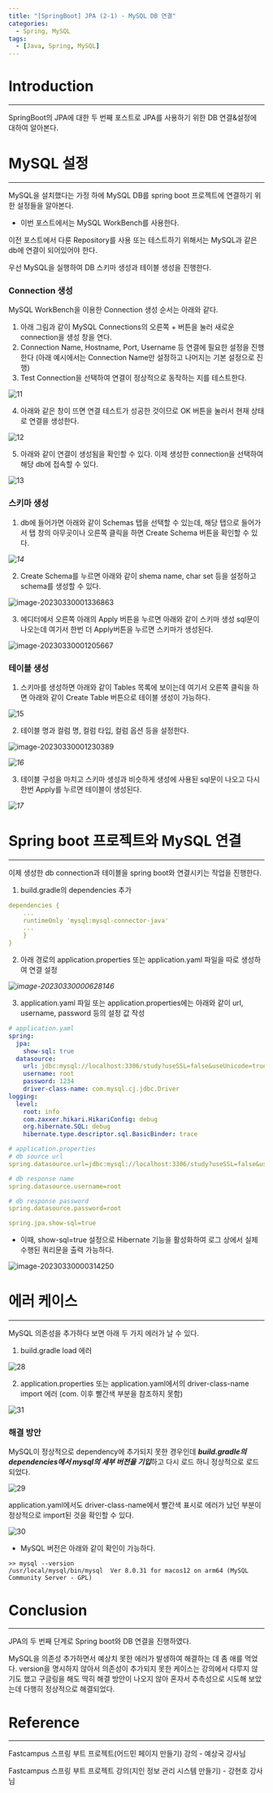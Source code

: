 ```yaml
---
title: "[SpringBoot] JPA (2-1) - MySQL DB 연결"
categories:
  - Spring, MySQL
tags:
  - [Java, Spring, MySQL]
---
```




# Introduction

---

SpringBoot의 JPA에 대한 두 번째 포스트로 JPA를 사용하기 위한 DB 연결&설정에 대하여 알아본다.



# MySQL 설정

---

MySQL을 설치했다는 가정 하에 MySQL DB를 spring boot 프로젝트에 연결하기 위한 설정들을 알아본다.

- 이번 포스트에서는 MySQL WorkBench를 사용한다.

이전 포스트에서 다룬 Repository를 사용 또는 테스트하기 위해서는 MySQL과 같은 db에 연결이 되어있어야 한다.

우선 MySQL을 실행하여 DB 스키마 생성과 테이블 생성을 진행한다.

### Connection 생성

MySQL WorkBench을 이용한 Connection 생성 순서는 아래와 같다.

1. 아래 그림과 같이 MySQL Connections의 오른쪽 + 버튼을 눌러 새로운 connection을 생성 창을 연다.
2. Connection Name, Hostname, Port, Username 등 연결에 필요한 설정을 진행한다 (아래 예시에서는 Connection Name만 설정하고 나머지는 기본 설정으로 진행)
3. Test Connection을 선택하여 연결이 정상적으로 동작하는 지를 테스트한다.

![11](../../assets/images/03-28-spring-jpa/11.png)

4. 아래와 같은 창이 뜨면 연결 테스트가 성공한 것이므로 OK 버튼을 눌러서 현재 상태로 연결을 생성한다.

![12](../../assets/images/03-28-spring-jpa/12.png)

5. 아래와 같이 연결이 생성됨을 확인할 수 있다. 이제 생성한 connection을 선택하여 해당 db에 접속할 수 있다.

![13](../../assets/images/03-28-spring-jpa/13.png)



### 스키마 생성

1. db에 들어가면 아래와 같이 Schemas 탭을 선택할 수 있는데, 해당 탭으로 들어가서 탭 창의 아무곳이나 오른쪽 클릭을 하면 Create Schema 버튼을 확인할 수 있다.

*![14](../../assets/images/03-28-spring-jpa/14.png)*

2. Create Schema를 누르면 아래와 같이 shema name, char set 등을 설정하고 schema를 생성할 수 있다.

![image-20230330001336863](../../assets/images/03-28-spring-jpa/10.png)

3. 에디터에서 오른쪽 아래의 Apply 버튼을 누르면 아래와 같이 스키마 생성 sql문이 나오는데 여기서 한번 더 Apply버튼을 누르면 스키마가 생성된다.

![image-20230330001205667](../../assets/images/03-28-spring-jpa/8.png)



### 테이블 생성

1. 스키마를 생성하면 아래와 같이 Tables 목록에 보이는데 여기서 오른쪽 클릭을 하면 아래와 같이 Create Table 버튼으로 테이블 생성이 가능하다.

![15](../../assets/images/03-28-spring-jpa/15.png)

2. 테이블 명과 컬럼 명, 컬럼 타입, 컬럼 옵션 등을 설정한다.

![image-20230330001230389](../../assets/images/03-28-spring-jpa/9.png)

*![16](../../assets/images/03-28-spring-jpa/16.png)*



3. 테이블 구성을 마치고 스키마 생성과 비슷하게 생성에 사용된 sql문이 나오고 다시 한번 Apply를 누르면 테이블이 생성된다.

*![17](../../assets/images/03-28-spring-jpa/17.png)*



# Spring boot 프로젝트와 MySQL 연결

---

이제 생성한 db connection과 테이블을 spring boot와 연결시키는 작업을 진행한다.

1. build.gradle의 dependencies 추가

```yaml
dependencies {
    ...
    runtimeOnly 'mysql:mysql-connector-java'
   	...
    }
}

```



2. 아래 경로의 application.properties 또는 application.yaml 파일을 따로 생성하여 연결 설정

*![image-20230330000628146](../../assets/images/03-28-spring-jpa/7.png)*



3. application.yaml 파일 또는 application.properties에는 아래와 같이 url, username, password 등의 설정 값 작성

```yaml
# application.yaml
spring:
  jpa:
    show-sql: true
  datasource:
    url: jdbc:mysql://localhost:3306/study?useSSL=false&useUnicode=true&serverTimezone=Asia/Seoul&allowPublicKeyRetrieval=true&createDatabaseIfNotExist=true # 새로 추가된 옵션 schema 가 없는 경우 생성
    username: root
    password: 1234
    driver-class-name: com.mysql.cj.jdbc.Driver
logging:
  level:
    root: info
    com.zaxxer.hikari.HikariConfig: debug
    org.hibernate.SQL: debug
    hibernate.type.descriptor.sql.BasicBinder: trace
```

```yaml
# application.properties
# db source url
spring.datasource.url=jdbc:mysql://localhost:3306/study?useSSL=false&useUnicode=true&serverTimezone=Asia/Seoul&allowPublicKeyRetrieval=true

# db response name
spring.datasource.username=root

# db response password
spring.datasource.password=root

spring.jpa.show-sql=true
```

- 이때, show-sql=true 설정으로 Hibernate 기능을 활성화하여 로그 상에서 실제 수행된 쿼리문을 출력 가능하다.

![image-20230330000314250](../../assets/images/03-28-spring-jpa/6.png)



# 에러 케이스

---



MySQL 의존성을 추가하다 보면 아래 두 가지 에러가 날 수 있다.

1) build.gradle load 에러

![28](../../assets/images/03-28-spring-jpa/28.png)

2. application.properties 또는 application.yaml에서의 driver-class-name import 에러 (com. 이후 빨간색 부분을 참조하지 못함)

![31](../../assets/images/03-28-spring-jpa/31.png)



### 해결 방안

MySQL이 정상적으로 dependency에 추가되지 못한 경우인데 ***build.gradle의 dependencies에서 mysql의 세부 버전을 기입***하고 다시 로드 하니 정상적으로 로드 되었다.

![29](../../assets/images/03-28-spring-jpa/29.png)



application.yaml에서도 driver-class-name에서 빨간색 표시로 에러가 났던 부분이 정상적으로 import된 것을 확인할 수 있다.

![30](../../assets/images/03-28-spring-jpa/30.png)



- MySQL 버전은 아래와 같이 확인이 가능하다.

```shell
>> mysql --version
/usr/local/mysql/bin/mysql  Ver 8.0.31 for macos12 on arm64 (MySQL Community Server - GPL)
```









# Conclusion

---

JPA의 두 번째 단계로 Spring boot와 DB 연결을 진행하였다.

MySQL을 의존성 추가하면서 예상치 못한 에러가 발생하여 해결하는 데 좀 애를 먹었다. version을 명시하지 않아서 의존성이 추가되지 못한 케이스는 강의에서 다루지 않기도 했고 구글링을 해도 딱히 해결 방안이 나오지 않아 혼자서 추측성으로 시도해 보았는데 다행히 정상적으로 해결되었다.



# Reference

---

Fastcampus 스프링 부트 프로젝트(어드민 페이지 만들기) 강의 - 예상국 강사님

Fastcampus 스프링 부트 프로젝트 강의(지인 정보 관리 시스템 만들기) - 강현호 강사님
